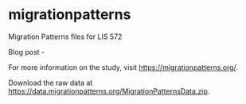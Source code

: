 # migrationpatterns
Migration Patterns files for LIS 572

Blog post - 

For more information on the study, visit https://migrationpatterns.org/.

Download the raw data at https://data.migrationpatterns.org/MigrationPatternsData.zip.
